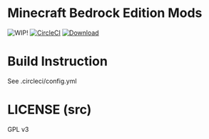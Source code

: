 Minecraft Bedrock Edition Mods
=========

![WIP!](https://img.shields.io/badge/status-WIP-red.svg)
[![CircleCI](https://circleci.com/gh/codehz/BedrockMod.svg?style=svg)](https://circleci.com/gh/codehz/BedrockMod)
[![Download](https://api.bintray.com/packages/codehz/Minecraft/BedrockMod/images/download.svg?version=Testing)](https://bintray.com/codehz/Minecraft/BedrockMod/Testing/link)

Build Instruction
=========

See .circleci/config.yml

LICENSE (src)
=========
GPL v3